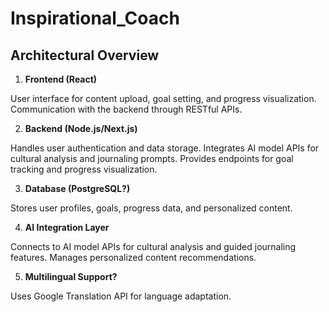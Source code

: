 # Inspirational_Coach

## Architectural Overview
1. **Frontend (React)**

User interface for content upload, goal setting, and progress visualization.
Communication with the backend through RESTful APIs.

2. **Backend (Node.js/Next.js)**

Handles user authentication and data storage.
Integrates AI model APIs for cultural analysis and journaling prompts.
Provides endpoints for goal tracking and progress visualization.

3. **Database (PostgreSQL?)**

Stores user profiles, goals, progress data, and personalized content.

4. **AI Integration Layer**

Connects to AI model APIs for cultural analysis and guided journaling features.
Manages personalized content recommendations.

5. **Multilingual Support?**

Uses Google Translation API for language adaptation.
